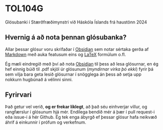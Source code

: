 # TOL104G
Glósubanki í Stærðfræðimynstri við Háskóla Íslands frá haustönn 2024

## Hvernig á að nota þennan glósubanka?
Allar þessar glósur voru skrifaðar í [Obsidian](https://obsidian.md/) sem notar sértaka gerða af [Markdown](https://en.wikipedia.org/wiki/Markdown) með auka featusum eins og [LaTeX](https://www.latex-project.org/) formúlum o.fl.

Ég mæli eindregið með því að nota [Obsidian](https://obsidian.md/) til þess að lesa glósurnar, en ég hef einnig búið til .pdf skjöl úr glósunum (*myndirnar virka þó ekki*) fyrir þá sem vilja bara geta lesið glósurnar í snögglega án þess að setja upp nokkurn hugbúnað á vélinni sinni.

## Fyrirvari
Það getur vel verið, **og er frekar líklegt**, að það séu einhverjar villur, og rangfærslur í glósunum hjá mér. Endilega bendið mér á þær í pull request-i eða issue-i á hér Github. Ég tek enga ábyrgð ef þessar glósur hafa neikvæð áhrif á einkunnir í prófum og verkefnum.
